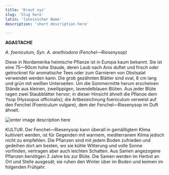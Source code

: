 ```yaml
---
title: 'Kraut xyz'
slug: 'Slug here'
latin: 'lateinscher Name'
description: 'short description here'

---
```



**AGASTACHE**

*A. foeniculum, Syn. A. anethiodora (Fenchel—Riesenysop)*

Diese in Nordamerika heimische Pflanze ist in Europa kaum bekannt. Sie ist eine 75—90cm hohe Staude, deren Laub nach Anis duftet und frisch oder getrocknet für aromatische Tees oder zum Garnieren von Obstsalat verwendet werden kann. Die grob gezähnten Blätter sind oval, 8 cm lang und grün mit weißen Unterseiten. Um die Sommermitte herum erscheinen Stände aus kleinen, zweilippigen, lavendelblauen Blüten. Aus jeder Blüte ragen zwei Staubblätter hervor; in dieser Hinsicht ähnelt die Pflanze dem Ysop (Hyssopus officinalis); die Artbezeichnung foeniculum verweist auf den Fenchel (Foeniculum vulgare), dem der Fenchel—Riesenysop im Duft ähnelt.

![enter image description here](https://lh3.googleusercontent.com/5SjTlgVoh4I4kGObTPyMzF0fG9kXBUVEC5OZRov8AcpcSpHZkbP4LVaVnVVAjBh7lyhfcfbyqtFe "Agastache foeniculum")

KULTUR. Der Fenchel—Riesenysop kann überall in gemäßigtem Klima kultiviert werden, ist für Gegenden mit warmem, mediterranem Klima jedoch nicht zu empfehlen. Die Pflanzen sind mit jedem Boden zufrieden und gedeihen dort am besten, wo sie kühle Witterung und volle Sonne vorfinden, vertragen aber auch leichten Schatten. Aus Samen angezogene Pflanzen benötigen 2 Jahre bis zur Blüte. Die Samen werden im Herbst an Ort und Stelle ausgesät; sie ruhen den Winter über im Boden und keimen im folgenden Frühjahr.
<!--stackedit_data:
eyJoaXN0b3J5IjpbMTM2MDMwNDc0N119
-->